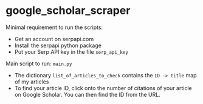# google_scholar_scraper

Minimal requirement to run the scripts:
- Get an account on serpapi.com
- Install the serpapi python package
- Put your Serp API key in the file `serp_api_key`

Main script to run: `main.py`
- The dictionary `list_of_articles_to_check` contains the `ID -> title` map of my articles
- To find your article ID, click onto the number of citations of your article on Google Scholar. You can then find the ID from the URL.  